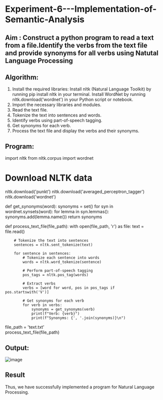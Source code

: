 # Experiment-6---Implementation-of-Semantic-Analysis

## Aim : Construct a python program to read a text from a file.Identify the verbs from the text file and provide synonyms for all verbs using Natutal Language Processing 

## Algorithm:
1) Install the required libraries:
           Install nltk (Natural Language Toolkit) by running pip install nltk in your terminal.
           Install WordNet by running nltk.download('wordnet') in your Python script or notebook.
2) Import the necessary libraries and modules.
3) Read the text file.
4) Tokenize the text into sentences and words.
5) Identify verbs using part-of-speech tagging.
6) Get synonyms for each verb.
7) Process the text file and display the verbs and their synonyms.
## Program:
import nltk
from nltk.corpus import wordnet

# Download NLTK data
nltk.download('punkt')
nltk.download('averaged_perceptron_tagger')
nltk.download('wordnet')

def get_synonyms(word):
    synonyms = set()
    for syn in wordnet.synsets(word):
        for lemma in syn.lemmas():
            synonyms.add(lemma.name())
    return synonyms

def process_text_file(file_path):
    with open(file_path, 'r') as file:
        text = file.read()
        
        # Tokenize the text into sentences
        sentences = nltk.sent_tokenize(text)
        
        for sentence in sentences:
            # Tokenize each sentence into words
            words = nltk.word_tokenize(sentence)
            
            # Perform part-of-speech tagging
            pos_tags = nltk.pos_tag(words)
            
            # Extract verbs
            verbs = [word for word, pos in pos_tags if pos.startswith('V')]
            
            # Get synonyms for each verb
            for verb in verbs:
                synonyms = get_synonyms(verb)
                print(f"Verb: {verb}")
                print(f"Synonyms: {', '.join(synonyms)}\n")

file_path = 'text.txt'  
process_text_file(file_path)

## Output:
![image](https://github.com/Kavya-Bollineni22/Experiment-6---Implementation-of-Semantic-Analysis/assets/75235813/bf70381f-2067-45ba-bd52-56de7ac52b45)

## Result
Thus, we have successfully implemented a program for Natural Language Processing.
